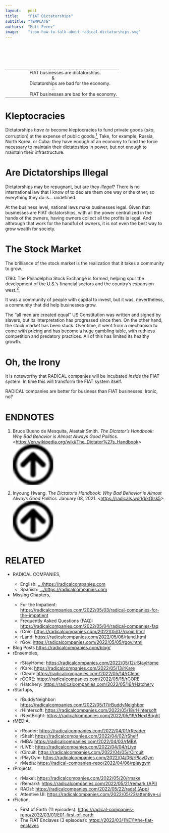 ```yaml
---
layout:   post
title:    "FIAT Dictatorships"
subtitle: "TEMPLATE"
authors:  "Matt Perez"
image:    "icon-how-to-talk-about-radical-dictatorships.svg"
---
```


<div style="display:none;">
 <p>Dictatorships are bad for businesses and generally bad for the world&rsquo;s economy. Just look at Russia, North Korea, or Cuba.</p>
</div>

<h1>&nbsp;</h1>
 <table align="center">
  <tr style="padding-left:10em; ">
   <td class="_citation">
    <div style="padding-left:5em; "><span class="_paradigm">FIAT</span> businesses are dictatorships.</div>
    <div style="padding-left:10em; ">&amp;</div>
    <div style="padding-left:5em; ">Dictatorships are bad for the economy.</div>
    <div style="padding-left:10em; ">&there4;</div>
    <div style="padding-left:5em; "><span class="_paradigm">FIAT</span> businesses are bad for the economy.</div>
   </td>
  </tr>
 </table>

<h1>Kleptocracies</h1>
 <p>Dictatorships <em>have to</em> become kleptocracies to fund private goods (<em>aka</em>, corruption) at the expense of public goods.<a href="#en01"><sup id="bm01">1&nbsp;</sup></a> Take, for example, Russia, North Korea, or Cuba: they have enough of an economy to fund the force necessary to maintain their dictatoships in power, but not enough to maintain their infrastructure.</p>

<h1>Are Dictatorships Illegal</h1>
 <p>Dictatorships may be repugnant, but are they <em>illegal</em>? There is no  international law that I know of to declare them one way or the other, so everything they do is&hellip; undefined.</p>
 <p>At the business level, national laws make businesses legal. Given that businesses are <span class="_paradigm">FIAT</span> dictatorships, with all the power centralized in the hands of the owners, having owners collect all the profits is legal. And althrough that work for the handful of owners, it is not even the best way to grow wealth for society.</p>

<h1>The Stock Market</h1>
 <p>The brilliance of the stock market is the realization that it takes a community to grow.<p>
 <p class="_quotation">1790: The Philadelphia Stock Exchange is formed, helping spur the development of the U.S.’s financial sectors and the country’s expansion west.<a href="#en02"><sup id="bm02">2&nbsp;</sup></a></p>
 <p>It was a community of people with capital to invest, but it was, nevertheless, a community that did help businesses grow.<p>
 <p>The &ldquo;all men are created equal&rdquo; US Constitution was written and signed by slavers, but its interpretation has progressed since then. On the other hand, the stock market has been stuck. Over time, it went from a mechanism to come with pricing and has become a huge gambling table, with ruthless competition and predatory practices. All of this has limited its healthy growth.</p>

<h1>Oh, the Irony</h1>
 <p>It is noteworthy that <span class="_paradigm">RADICAL</span> companies will be incubated <em>inside</em> the <span class="_paradigm">FIAT</span> system. In time this will transform the <span class="_paradigm">FIAT</span> system itself.</p>
 <p><span class="_paradigm">RADICAL</span> companies are better for business than <span class="_paradigm">FIAT</span> businesses. Ironic, no?</p>

<h1 class="_section">ENDNOTES</h1>
 <ol>
  <li id="en01">
   <p class="_list-item">
    Bruce Bueno de Mesquita, Alastair Smith.
    <em>The Dictator&rsquo;s Handbook: Why Bad Behavior is Almost Always Good Politics.</em>
    &lt;<a href="https://en.wikipedia.org/wiki/The_Dictator%27s_Handbook" target="_blank">https://en.wikipedia.org/wiki/The_Dictator%27s_Handbook</a>&gt;
    <a class="_uparrow" href="#bm01"><img src="/assets/img/arrow-up-icon.png"></a>
   </p>
  </li>
  <li id="en02">
   <p class="_list-item">
    Inyoung Hwang.
    <em>The Dictator&rsquo;s Handbook: Why Bad Behavior is Almost Always Good Politics.</em>
    January 08, 2021.
    &lt;<a href="https://radicals.world/kGIsk5" target="_blank">https://radicals.world/kGIsk5</a>&gt;
    <a class="_uparrow" href="#bm02"><img src="/assets/img/arrow-up-icon.png"></a>
   </p>
  </li>
 </ol>

<h1 class="_section">RELATED</h1>
 <ul>
  <li>RADICAL COMPANIES,</li>
   <ul>
    <li><a>English</a>: <a href="https://radicalcompanies.com" target="_blank">&hellip;/https://radicalcompanies.com</a></li>
    <li><a>Spanish</a>: <a href="https://radicalcompanies.com" target="_blank">&hellip;/https://radicalcompanies.com</a></li>
   </ul>
  <li>Missing Chapters,</li>
   <ul>
    <li>For the Impatient: <a href="https://radicalcompanies.com/2022/05/03/radical-companies-for-the-impatient" target="_blank">https://radicalcompanies.com/2022/05/03/radical-companies-for-the-impatient</a></li>
    <li>Frequently Asked Questions (FAQ): <a href="https://radicalcompanies.com/2022/05/04/radical-companies-faq" target="_blank">https://radicalcompanies.com/2022/05/04/radical-companies-faq</a></li>
    <li>rCoin: <a href="https://radicalcompanies.com/2022/05/07/rcoin.html" target="_blank">https://radicalcompanies.com/2022/05/07/rcoin.html</a></li>
    <li>rLand: <a href="https://radicalcompanies.com/2022/05/06/rland.html" target="_blank">https://radicalcompanies.com/2022/05/06/rland.html</a></li>
    <li>rGov: <a href="https://radicalcompanies.com/2022/05/05/rgov.html" target="_blank">https://radicalcompanies.com/2022/05/05/rgov.html</a></li>
   </ul>
   <li>Blog Posts <a href="https://radicalcompanies.com/blog/" target="_blank">https://radicalcompanies.com/blog/</a></li>
   <li>rEnsembles,</li>
    <ul>
     <li> rStayHome: <a href="https://radicalcompanies.com/2022/05/12/rStayHome" target="_blank">https://radicalcompanies.com/2022/05/12/rStayHome</a></li>
     <li>     rKare: <a href="https://radicalcompanies.com/2022/05/13/rKare" target="_blank">https://radicalcompanies.com/2022/05/13/rKare</a></li>
     <li>    rClean: <a href="https://radicalcompanies.com/2022/05/14/rClean" target="_blank">https://radicalcompanies.com/2022/05/14/rClean</a></li>
     <li>     rCORE: <a href="https://radicalcompanies.com/2022/05/15/rCORE" target="_blank">https://radicalcompanies.com/2022/05/15/rCORE</a></li>
     <li>rHatchery: <a href="https://radicalcompanies.com/2022/05/16/rHatchery" target="_blank">https://radicalcompanies.com/2022/05/16/rHatchery</a></li>
    </ul>
   <li>rStartups,</li>
    <ul>
     <li>rBuddyNeighbor: <a href="https://radicalcompanies.com/2022/05/17/rBuddyNeighbor" target="_blank">https://radicalcompanies.com/2022/05/17/rBuddyNeighbor</a></li>
     <li>   rHintersoft: <a href="https://radicalcompanies.com/2022/05/18/rHintersoft" target="_blank">https://radicalcompanies.com/2022/05/18/rHintersoft</a></li> 
     <li>   rNextBright: <a href="https://radicalcompanies.com/2022/05/19/rNextBright" target="_blank">https://radicalcompanies.com/2022/05/19/rNextBright</a></li>
    </ul>
   <li>rMEDIA,</li>
    <ul>
     <li> rReader: <a href="https://radicalcompanies.com/2022/04/01/rReader" target="_blank">https://radicalcompanies.com/2022/04/01/rReader</a></li>
     <li>  rShelf: <a href="https://radicalcompanies.com/2022/04/02/rShelf" target="_blank">https://radicalcompanies.com/2022/04/02/rShelf</a></li>
     <li>    rMBA: <a href="https://radicalcompanies.com/2022/04/03/rMBA" target="_blank">https://radicalcompanies.com/2022/04/03/rMBA</a></li>
     <li>  rLIVE!: <a href="https://radicalcompanies.com/2022/04/04/rLive" target="_blank">https://radicalcompanies.com/2022/04/04/rLive</a></li>
     <li>rCircuit: <a href="https://radicalcompanies.com/2022/04/05/rCircuit" target="_blank">https://radicalcompanies.com/2022/04/05/rCircuit</a></li>
     <li>rPlayGym: <a href="https://radicalcompanies.com/2022/04/06/rPlayGym" target="_blank">https://radicalcompanies.com/2022/04/06/rPlayGym</a></li>
     <li>  rMedia: <a href="https://radical-companies-repo/2022/04/06/rplaygym" target="_blank">https://radical-companies-repo/2022/04/06/rplaygym</a></li>
    </ul>
   <li>rProjects,</li>
    <ul>
     <li>      rMake!: <a href="https://radicalcompanies.com/2022/05/20/rmake" target="_blank">https://radicalcompanies.com/2022/05/20/rmake</a></li>
     <li>    rRemark!: <a href="https://radicalcompanies.com/2022/05/21/remark" target="_blank">https://radicalcompanies.com/2022/05/21/remark (API)</a></li>
     <li>       RADs!: <a href="https://radicalcompanies.com/2022/05/22/rads!" target="_blank">https://radicalcompanies.com/2022/05/22/rads! (App)</a></li>
     <li>Attentive UI: <a href="https://radicalcompanies.com/2022/05/23/attentive-ui" target="_blank">https://radicalcompanies.com/2022/05/23/attentive-ui</a></li>
    </ul>
   <li>rFiction,</li>
    <ul>
     <li>  First of Earth (11 episodes): <a href="https://radical-companies-repo/2022/03/01/E01-first-of-earth" target="_blank">https://radical-companies-repo/2022/03/01/E01-first-of-earth</a></li>
     <li>The FIAT Enclaves (3 episodes): <a href="https://2022/03/11/E11/the-fiat-enclaves" target="_blank">https://2022/03/11/E11/the-fiat-enclaves</a></li>
    </ul>
